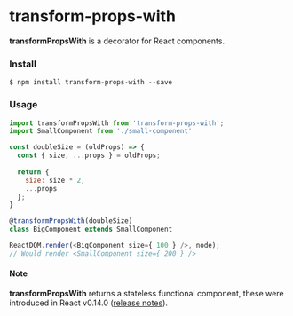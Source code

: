 # transform-props-with

**transformPropsWith** is a decorator for React components.

### Install

```shell
$ npm install transform-props-with --save
```

### Usage

```js
import transformPropsWith from 'transform-props-with';
import SmallComponent from './small-component'

const doubleSize = (oldProps) => {
  const { size, ...props } = oldProps;
  
  return {
    size: size * 2,
    ...props
  };
}

@transformPropsWith(doubleSize)
class BigComponent extends SmallComponent

ReactDOM.render(<BigComponent size={ 100 } />, node);
// Would render <SmallComponent size={ 200 } />
```

#### Note

**transformPropsWith** returns a stateless functional component, these were introduced in
React v0.14.0 ([release notes](https://facebook.github.io/react/blog/2015/10/07/react-v0.14.html)).
